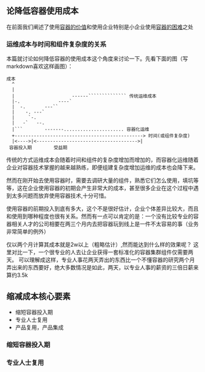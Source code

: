 ## 论降低容器使用成本

在前面我们阐述了使用[容器的价值](worth-of-container.md)和使用企业特别是小企业使用[容器的困难](trouble-of-using-containers.md)之处

### 运维成本与时间和组件复杂度的关系

本篇就讨论如何降低容器的使用成本这个角度来讨论一下。先看下面的图（写markdown喜欢这样画图）：

```
成本
  ^
  |                                               
  |                     ------`````````````` 传统运维成本    
  |-.              ----`                           
  |  -.       ---``                                   
  |    -. ---`                                       
  |     `-.                                       
  |   -`   --.                                    
  |```        -------...................... 容器化运维                           
  +-----------------------------------------------> 时间(或组件复杂度)
  |<---->|<------------------------------------->|
 容器投入期        受益期
```

传统的方式运维成本会随着时间和组件的复杂度增加而增加的，而容器化运维随着企业对容器技术掌握的越来越熟练，即便组建复杂度增加运维的成本也会降下来。

然而在刚开始去使用容器时，需要去调研大量的组件，熟悉它们怎么使用，填坑等等，这在企业使用容器的初期会产生非常大的成本，甚至很多企业在这个过程中遇到太多问题而放弃使用容器技术,十分可惜。

使用容器的前期投入到底有多大，这个不是很好估计，企业个体差异比较大，而且和使用到哪种程度也很有关系。然而有一点可以肯定的是：一个没有比较专业的容器相关人才的公司相要在两三个月内去把容器玩到线上是一件不太容易的事（业务非常简单的例外）

仅以两个月计算其成本就是2w以上（粗略估计）,然而能达到什么样的效果呢？ 这里对比一下，一个很专业的人去让企业获得一套标准化的容器集群组件仅需要两天。  可以理解成这样，专业人事花两天弄出的东西比一个不懂容器的研究两个月弄出来的东西要好，绝大多数情况是如此，两天，以专业人事的薪资的三倍日薪来算约3.5k

## 缩减成本核心要素

* 缩短容器投入期
* 专业人士复用
* 产品复用，产品集成

### 缩短容器投入期

### 专业人士复用
